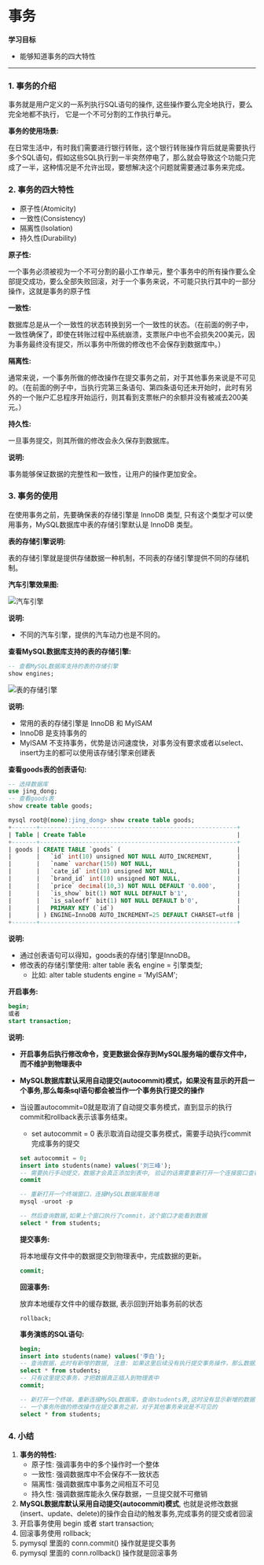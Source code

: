 # 事务

**学习目标**

* 能够知道事务的四大特性

---

### 1. 事务的介绍

事务就是用户定义的一系列执行SQL语句的操作, 这些操作要么完全地执行，要么完全地都不执行， 它是一个不可分割的工作执行单元。

**事务的使用场景:**

在日常生活中，有时我们需要进行银行转账，这个银行转账操作背后就是需要执行多个SQL语句，假如这些SQL执行到一半突然停电了，那么就会导致这个功能只完成了一半，这种情况是不允许出现，要想解决这个问题就需要通过事务来完成。

### 2. 事务的四大特性

* 原子性\(Atomicity\)
* 一致性\(Consistency\)
* 隔离性\(Isolation\)
* 持久性\(Durability\)

**原子性:**

一个事务必须被视为一个不可分割的最小工作单元，整个事务中的所有操作要么全部提交成功，要么全部失败回滚，对于一个事务来说，不可能只执行其中的一部分操作，这就是事务的原子性

**一致性:**

数据库总是从一个一致性的状态转换到另一个一致性的状态。（在前面的例子中，一致性确保了，即使在转账过程中系统崩溃，支票账户中也不会损失200美元，因为事务最终没有提交，所以事务中所做的修改也不会保存到数据库中。）

**隔离性:**

通常来说，一个事务所做的修改操作在提交事务之前，对于其他事务来说是不可见的。（在前面的例子中，当执行完第三条语句、第四条语句还未开始时，此时有另外的一个账户汇总程序开始运行，则其看到支票帐户的余额并没有被减去200美元。）

**持久性:**

一旦事务提交，则其所做的修改会永久保存到数据库。

**说明:**

事务能够保证数据的完整性和一致性，让用户的操作更加安全。

### 3. 事务的使用

在使用事务之前，先要确保表的存储引擎是 InnoDB 类型, 只有这个类型才可以使用事务，MySQL数据库中表的存储引擎默认是 InnoDB 类型。

**表的存储引擎说明:**

表的存储引擎就是提供存储数据一种机制，不同表的存储引擎提供不同的存储机制。

**汽车引擎效果图:**

![汽车引擎](/mysqlhigh/imgs/汽车引擎.png)

**说明:**

* 不同的汽车引擎，提供的汽车动力也是不同的。

**查看MySQL数据库支持的表的存储引擎:**

```sql
-- 查看MySQL数据库支持的表的存储引擎
show engines;
```

![表的存储引擎](/mysqlhigh/imgs/表的存储引擎.png)

**说明:**

* 常用的表的存储引擎是 InnoDB 和 MyISAM
* InnoDB 是支持事务的
* MyISAM 不支持事务，优势是访问速度快，对事务没有要求或者以select、insert为主的都可以使用该存储引擎来创建表

**查看goods表的创表语句:**

```sql
-- 选择数据库
use jing_dong;
-- 查看goods表
show create table goods;

mysql root@(none):jing_dong> show create table goods;
+-------+--------------------------------------------------------+
| Table | Create Table                                           |
+-------+--------------------------------------------------------+
| goods | CREATE TABLE `goods` (                                 |
|       |   `id` int(10) unsigned NOT NULL AUTO_INCREMENT,       |
|       |   `name` varchar(150) NOT NULL,                        |
|       |   `cate_id` int(10) unsigned NOT NULL,                 |
|       |   `brand_id` int(10) unsigned NOT NULL,                |
|       |   `price` decimal(10,3) NOT NULL DEFAULT '0.000',      |
|       |   `is_show` bit(1) NOT NULL DEFAULT b'1',              |
|       |   `is_saleoff` bit(1) NOT NULL DEFAULT b'0',           |
|       |   PRIMARY KEY (`id`)                                   |
|       | ) ENGINE=InnoDB AUTO_INCREMENT=25 DEFAULT CHARSET=utf8 |
+-------+--------------------------------------------------------+
```

**说明:**

* 通过创表语句可以得知，goods表的存储引擎是InnoDB。
* 修改表的存储引擎使用: alter table 表名 engine = 引擎类型;
  * 比如: alter table students engine = 'MyISAM';

**开启事务:**

```sql
begin;
或者
start transaction;
```

**说明:**

* **开启事务后执行修改命令，变更数据会保存到MySQL服务端的缓存文件中，而不维护到物理表中**
* **MySQL数据库默认采用自动提交\(autocommit\)模式，如果没有显示的开启一个事务,那么每条sql语句都会被当作一个事务执行提交的操作**
* 当设置autocommit=0就是取消了自动提交事务模式，直到显示的执行commit和rollback表示该事务结束。

  * set autocommit = 0 表示取消自动提交事务模式，需要手动执行commit完成事务的提交

  ```sql
  set autocommit = 0;
  insert into students(name) values('刘三峰');
  -- 需要执行手动提交，数据才会真正添加到表中, 验证的话需要重新打开一个连接窗口查看表的数据信息，因为是临时关闭自动提交模式
  commit

  -- 重新打开一个终端窗口，连接MySQL数据库服务端
  mysql -uroot -p

  -- 然后查询数据,如果上个窗口执行了commit，这个窗口才能看到数据
  select * from students;
  ```

  **提交事务:**

  将本地缓存文件中的数据提交到物理表中，完成数据的更新。

  ```sql
  commit;
  ```

  **回滚事务:**

  放弃本地缓存文件中的缓存数据, 表示回到开始事务前的状态

  ```
  rollback;
  ```

  **事务演练的SQL语句:**

  ```sql
  begin;
  insert into students(name) values('李白');
  -- 查询数据，此时有新增的数据, 注意: 如果这里后续没有执行提交事务操作，那么数据是没有真正的更新到物理表中
  select * from students;
  -- 只有这里提交事务，才把数据真正插入到物理表中
  commit;

  -- 新打开一个终端，重新连接MySQL数据库，查询students表,这时没有显示新增的数据，说明之前的事务没有提交，这就是事务的隔离性
  -- 一个事务所做的修改操作在提交事务之前，对于其他事务来说是不可见的
  select * from students;
  ```

### 4. 小结

1. **事务的特性:**
   * 原子性: 强调事务中的多个操作时一个整体
   * 一致性: 强调数据库中不会保存不一致状态
   * 隔离性: 强调数据库中事务之间相互不可见
   * 持久性: 强调数据库能永久保存数据，一旦提交就不可撤销
2. **MySQL数据库默认采用自动提交\(autocommit\)模式**, 也就是说修改数据\(insert、update、delete\)的操作会自动的触发事务,完成事务的提交或者回滚
3. 开启事务使用 begin 或者 start transaction;
4. 回滚事务使用 rollback;
5. pymysql 里面的 conn.commit\(\) 操作就是提交事务
6. pymysql 里面的 conn.rollback\(\) 操作就是回滚事务



